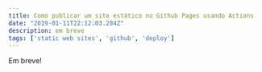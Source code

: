 ```yaml
---
title: Como publicar um site estático no Github Pages usando Actions
date: "2019-01-11T22:12:03.284Z"
description: em breve
tags: ['static web sites', 'github', 'deploy']
---
```


Em breve!

